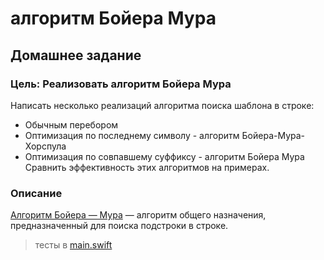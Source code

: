 # алгоритм Бойера Мура
## Домашнее задание

### Цель: Реализовать алгоритм Бойера Мура

Написать несколько реализаций алгоритма поиска шаблона в строке:
- Обычным перебором
- Оптимизация по последнему символу - алгоритм Бойера-Мура-Хорспула
- Оптимизация по совпавшему суффиксу - алгоритм Бойера Мура Сравнить эффективность этих алгоритмов на примерах.

### Описание
[Алгоритм Бойера — Мура](https://ru.wikipedia.org/wiki/Алгоритм_Бойера_—_Мура) — алгоритм общего назначения, предназначенный для поиска подстроки в строке.

> тесты в [main.swift](https://github.com/c-villain/OTUS_algo/blob/main/HW12/BoyerMooreAlgo/main.swift)

